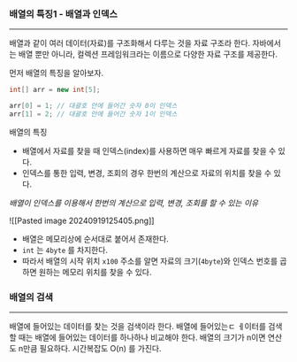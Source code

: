
### 배열의 특징1 - 배열과 인덱스
---
배열과 같이 여러 데이터(자료)를 구조화해서 다루는 것을 자료 구조라 한다.
자바에서는 배열 뿐만 아니라, 컬렉션 프레임워크라는 이름으로 다양한 자료 구조를 제공한다.

먼저 배열의 특징을 알아보자.

```java
int[] arr = new int[5];

arr[0] = 1; // 대괄호 안에 들어간 숫자 0이 인덱스
arr[1] = 2; // 대괄호 안에 들어간 숫자 1이 인덱스
```

배열의 특징
- 배열에서 자료를 찾을 때 인덱스(index)를 사용하면 매우 빠르게 자료를 찾을 수 있다.
- 인덱스를 통한 입력, 변경, 조회의 경우 한번의 계산으로 자료의 위치를 찾을 수 있다.

*배열이 인덱스를 이용해서 한번의 계산으로 입력, 변경, 조회를 할 수 있는 이유*

![[Pasted image 20240919125405.png]]

- 배열은 메모리상에 순서대로 붙어서 존재한다.
- `int` 는 `4byte` 를 차지한다.
- 따라서 배열의 시작 위치 `x100` 주소를 알면 자료의 크기(`4byte`)와 인덱스 번호를 곱하면 원하는 메모리 위치를 찾을 수 있다.


### 배열의 검색
---
배열에 들어있는 데이터를 찾는 것을 검색이라 한다. 배열에 들어있는ㄷ ㅔ이터를 검색할 때는 배열에 들어있는 데이터를 하나하나 비교해야 한다. 배열의 크기가 n이면 연산도  n만큼 필요하다. 시간복잡도 O(n) 를 가진다.
